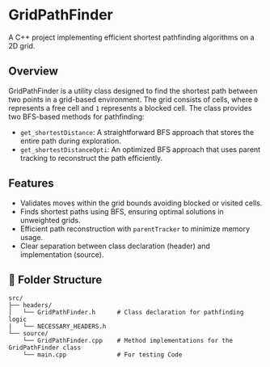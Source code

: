 # GridPathFinder

A C++ project implementing efficient shortest pathfinding algorithms on a 2D grid.

## Overview

GridPathFinder is a utility class designed to find the shortest path between two points in a grid-based environment. The grid consists of cells, where `0` represents a free cell and `1` represents a blocked cell. The class provides two BFS-based methods for pathfinding:

- `get_shortestDistance`: A straightforward BFS approach that stores the entire path during exploration.
- `get_shortestDistanceOpti`: An optimized BFS approach that uses parent tracking to reconstruct the path efficiently.

## Features

- Validates moves within the grid bounds avoiding blocked or visited cells.
- Finds shortest paths using BFS, ensuring optimal solutions in unweighted grids.
- Efficient path reconstruction with `parentTracker` to minimize memory usage.
- Clear separation between class declaration (header) and implementation (source).

## 📁 Folder Structure

```text
src/
├── headers/
│   └── GridPathFinder.h      # Class declaration for pathfinding logic
|   └── NECESSARY_HEADERS.h
└── source/
    └── GridPathFinder.cpp    # Method implementations for the GridPathFinder class
    └── main.cpp              # For testing Code
